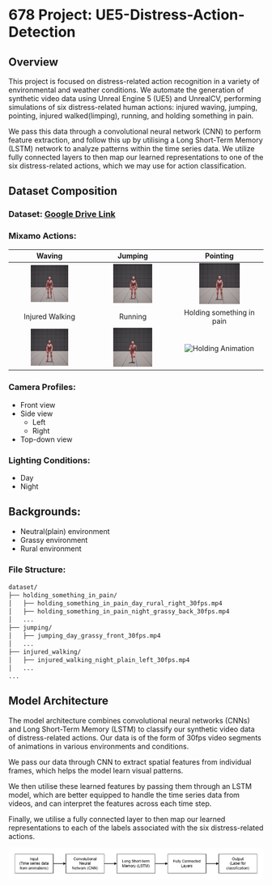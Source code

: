 # 678 Project: UE5-Distress-Action-Detection

## Overview

This project is focused on distress-related action recognition in a variety of environmental and weather conditions.
We automate the generation of synthetic video data using Unreal Engine 5 (UE5) and UnrealCV, performing simulations of six distress-related
human actions: injured waving, jumping, pointing, injured walked(limping), running, and holding something in pain.

We pass this data through a convolutional neural network (CNN) to perform feature extraction, and follow this up by utilising 
a Long Short-Term Memory (LSTM) network to analyze patterns within the time series data. We utilize fully connected layers to
then map our learned representations to one of the six distress-related actions, which we may use for action classification.

## Dataset Composition

### Dataset: [Google Drive Link](https://drive.google.com/drive/folders/1cNK0zNhGn7se6q93vj9lQyrUQG_6PUY1?usp=sharing)

### Mixamo Actions: 

| Waving              | Jumping             | Pointing            |
|:-------------------:|:-------------------:|:-------------------:|
| <div align="center"><img src="./readme_assets/waving.gif" alt="Waving Animation" width="50%"></div> | <div align="center"><img src="./readme_assets/jumping.gif" alt="Jumping Animation" width="50%"></div> | <div align="center"><img src="./readme_assets/pointing.gif" alt="Pointing Animation" width="50%"></div> |
| Injured Walking     | Running             | Holding something in pain |
| <div align="center"><img src="./readme_assets/injured_walking.gif" alt="Injured Walking Animation" width="50%"></div> | <div align="center"><img src="./readme_assets/running.gif" alt="Running Animation" width="50%"></div> | <div align="center"><img src="./readme_assets/holding.gif" alt="Holding Animation" width="50%"></div> |

### Camera Profiles:
- Front view
- Side view
  - Left
  - Right
- Top-down view

### Lighting Conditions:
- Day
- Night

## Backgrounds:
- Neutral(plain) environment
- Grassy environment
- Rural environment

### File Structure:

```
dataset/
├── holding_something_in_pain/
│   ├── holding_something_in_pain_day_rural_right_30fps.mp4
│   ├── holding_something_in_pain_night_grassy_back_30fps.mp4
│   ...
├── jumping/
│   ├── jumping_day_grassy_front_30fps.mp4
│   ...
├── injured_walking/
│   ├── injured_walking_night_plain_left_30fps.mp4
│   ...
...
```

## Model Architecture

The model architecture combines convolutional neural networks (CNNs) 
and Long Short-Term Memory (LSTM) to classify our synthetic video data of distress-related actions.
Our data is of the form of 30fps video segments of animations in various environments and conditions.

We pass our data through CNN to extract spatial features from individual frames, which helps the model learn visual patterns.

We then utilise these learned features by passing them through an LSTM model, which are better equipped to handle the time
series data from videos, and can interpret the features across each time step.

Finally, we utilise a fully connected layer to then map our learned representations to each of the labels associated with
the six distress-related actions.

![](/readme_assets/architecture.png)
